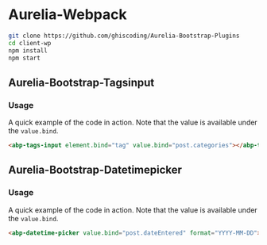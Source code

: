 # Aurelia-Webpack
```bash
git clone https://github.com/ghiscoding/Aurelia-Bootstrap-Plugins
cd client-wp
npm install
npm start
```

## Aurelia-Bootstrap-Tagsinput

### Usage
A quick example of the code in action. Note that the value is available under the `value.bind`.
```html
<abp-tags-input element.bind="tag" value.bind="post.categories"></abp-tags-input>
```

## Aurelia-Bootstrap-Datetimepicker

### Usage
A quick example of the code in action. Note that the value is available under the `value.bind`.
```html
<abp-datetime-picker value.bind="post.dateEntered" format="YYYY-MM-DD"></abp-datetime-picker>
```